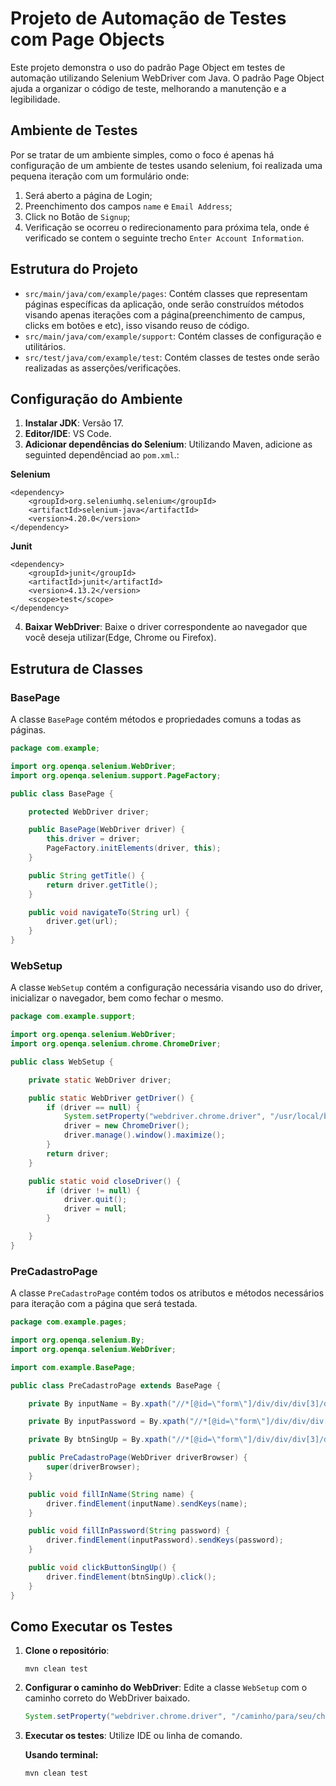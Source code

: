 # Projeto de Automação de Testes com Page Objects

Este projeto demonstra o uso do padrão Page Object em testes de automação utilizando Selenium WebDriver com Java. O padrão Page Object ajuda a organizar o código de teste, melhorando a manutenção e a legibilidade.

## Ambiente de Testes
Por se tratar de um ambiente simples, como o foco é apenas há configuração de um ambiente de testes usando selenium, foi realizada uma pequena iteração com um formulário onde:
1. Será aberto a página de Login;
2. Preenchimento dos campos `name` e `Email Address`;
3. Click no Botão de `Signup`;
4. Verificação se ocorreu o redirecionamento para próxima tela, onde é verificado se contem o seguinte trecho `Enter Account Information`.
## Estrutura do Projeto

- `src/main/java/com/example/pages`: Contém classes que representam páginas específicas da aplicação, onde serão construídos métodos visando apenas iterações com a página(preenchimento de campus, clicks em botões e etc), isso visando reuso de código.
- `src/main/java/com/example/support`: Contém classes de configuração e utilitários.
- `src/test/java/com/example/test`: Contém classes de testes onde serão realizadas as asserções/verificações.

## Configuração do Ambiente

1. **Instalar JDK**: Versão 17.
2. **Editor/IDE**: VS Code.
3. **Adicionar dependências do Selenium**: Utilizando Maven, adicione as seguinted dependênciad ao `pom.xml`.:

**Selenium**
```
<dependency>
    <groupId>org.seleniumhq.selenium</groupId>
    <artifactId>selenium-java</artifactId>
    <version>4.20.0</version>
</dependency>

```
**Junit**
```
<dependency>
    <groupId>junit</groupId>
    <artifactId>junit</artifactId>
    <version>4.13.2</version>
    <scope>test</scope>
</dependency>
```
4. **Baixar WebDriver**: Baixe o driver correspondente ao navegador que você deseja utilizar(Edge, Chrome ou Firefox).
    
## Estrutura de Classes

### BasePage

A classe `BasePage` contém métodos e propriedades comuns a todas as páginas.
```java
package com.example;

import org.openqa.selenium.WebDriver;
import org.openqa.selenium.support.PageFactory;

public class BasePage {

    protected WebDriver driver;

    public BasePage(WebDriver driver) {
        this.driver = driver;
        PageFactory.initElements(driver, this);
    }

    public String getTitle() {
        return driver.getTitle();
    }

    public void navigateTo(String url) {
        driver.get(url);
    }
}
```
### WebSetup
A classe `WebSetup` contém a configuração necessária visando uso do driver, inicializar o navegador, bem como fechar o mesmo.
```java
package com.example.support;

import org.openqa.selenium.WebDriver;
import org.openqa.selenium.chrome.ChromeDriver;

public class WebSetup {

    private static WebDriver driver;

    public static WebDriver getDriver() {
        if (driver == null) {
            System.setProperty("webdriver.chrome.driver", "/usr/local/bin/chromedriver");
            driver = new ChromeDriver();
            driver.manage().window().maximize();
        }
        return driver;
    }

    public static void closeDriver() {
        if (driver != null) {
            driver.quit();
            driver = null;
        }

    }
}
```


### PreCadastroPage
A classe `PreCadastroPage` contém todos os atributos e métodos necessários para iteração com a página que será testada.
```java
package com.example.pages;

import org.openqa.selenium.By;
import org.openqa.selenium.WebDriver;

import com.example.BasePage;

public class PreCadastroPage extends BasePage {

    private By inputName = By.xpath("//*[@id=\"form\"]/div/div/div[3]/div/form/input[2]");

    private By inputPassword = By.xpath("//*[@id=\"form\"]/div/div/div[3]/div/form/input[3]");

    private By btnSingUp = By.xpath("//*[@id=\"form\"]/div/div/div[3]/div/form/button");

    public PreCadastroPage(WebDriver driverBrowser) {
        super(driverBrowser);
    }

    public void fillInName(String name) {
        driver.findElement(inputName).sendKeys(name);
    }

    public void fillInPassword(String password) {
        driver.findElement(inputPassword).sendKeys(password);
    }

    public void clickButtonSingUp() {
        driver.findElement(btnSingUp).click();
    }
}
```

## Como Executar os Testes

1. **Clone o repositório**:
    ```
    mvn clean test
    ```
2. **Configurar o caminho do WebDriver**: Edite a classe `WebSetup` com o caminho correto do WebDriver baixado.
    ```java
    System.setProperty("webdriver.chrome.driver", "/caminho/para/seu/chromedriver");
    ```

3. **Executar os testes**: Utilize IDE ou linha de comando. 

    **Usando terminal:**

       mvn clean test
